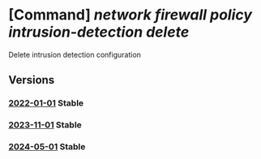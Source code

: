 # [Command] _network firewall policy intrusion-detection delete_

Delete intrusion detection configuration

## Versions

### [2022-01-01](/Resources/mgmt-plane/L3N1YnNjcmlwdGlvbnMve30vcmVzb3VyY2Vncm91cHMve30vcHJvdmlkZXJzL21pY3Jvc29mdC5uZXR3b3JrL2ZpcmV3YWxscG9saWNpZXMve30=/2022-01-01.xml) **Stable**

<!-- mgmt-plane /subscriptions/{}/resourcegroups/{}/providers/microsoft.network/firewallpolicies/{} 2022-01-01 properties.intrusionDetection.configuration -->

### [2023-11-01](/Resources/mgmt-plane/L3N1YnNjcmlwdGlvbnMve30vcmVzb3VyY2Vncm91cHMve30vcHJvdmlkZXJzL21pY3Jvc29mdC5uZXR3b3JrL2ZpcmV3YWxscG9saWNpZXMve30=/2023-11-01.xml) **Stable**

<!-- mgmt-plane /subscriptions/{}/resourcegroups/{}/providers/microsoft.network/firewallpolicies/{} 2023-11-01 properties.intrusionDetection.configuration -->

### [2024-05-01](/Resources/mgmt-plane/L3N1YnNjcmlwdGlvbnMve30vcmVzb3VyY2Vncm91cHMve30vcHJvdmlkZXJzL21pY3Jvc29mdC5uZXR3b3JrL2ZpcmV3YWxscG9saWNpZXMve30=/2024-05-01.xml) **Stable**

<!-- mgmt-plane /subscriptions/{}/resourcegroups/{}/providers/microsoft.network/firewallpolicies/{} 2024-05-01 properties.intrusionDetection.configuration -->
